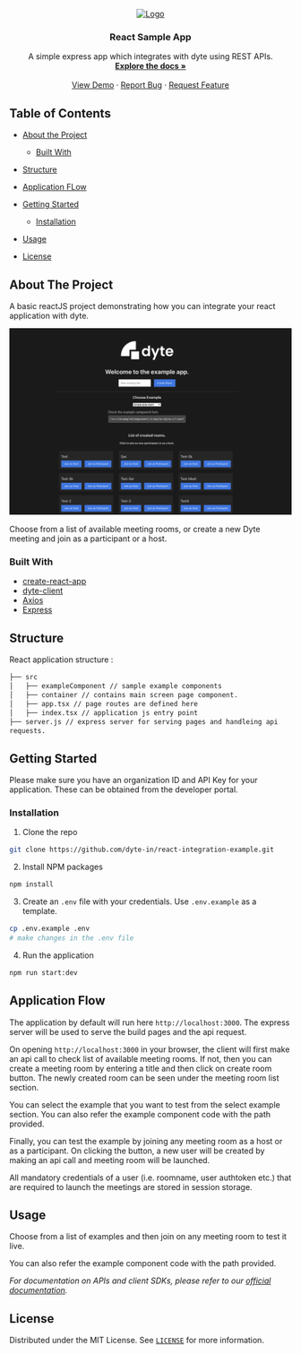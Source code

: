 <!-- PROJECT LOGO -->
<p align="center">
  <a href="https://dyte.in">
    <img src="https://dyte-uploads.s3.ap-south-1.amazonaws.com/dyte-logo-dark.svg" alt="Logo" width="80">
  </a>

  <h3 align="center">React Sample App</h3>

  <p align="center">
    A simple express app which integrates with dyte using REST APIs.
    <br />
    <a href="https://docs.dyte.in"><strong>Explore the docs »</strong></a>
    <br />
    <br />
    <a href="https://dyte-react-demo.herokuapp.com">View Demo</a>
    ·
    <a href="https://github.com/dyte-in/web-integration-example/issues">Report Bug</a>
    ·
    <a href="https://github.com/dyte-in/web-integration-example/issues">Request Feature</a>
  </p>
</p>

<!-- TABLE OF CONTENTS -->

## Table of Contents

- [About the Project](#about-the-project)
  - [Built With](#built-with)
- [Structure](#structure)
- [Application FLow](#application-flow)
- [Getting Started](#getting-started)
  - [Installation](#installation)
- [Usage](#usage)

- [License](#license)

<!-- ABOUT THE PROJECT -->

## About The Project

A basic reactJS project demonstrating how you can integrate your react application with dyte.

![very-basic](docs/site.png)

Choose from a list of available meeting rooms, or create a new Dyte meeting and join as a participant or a host.

<!-- A demo is hosted on https://dyte-web-example.herokuapp.com/ -->

### Built With

- [create-react-app](https://github.com/facebook/create-react-app)
- [dyte-client](https://www.npmjs.com/package/dyte-client)
- [Axios](https://github.com/axios/axios)
- [Express](https://expressjs.com/)

<!-- GETTING STARTED -->

## Structure

React application structure :

```
├── src
│   ├── exampleComponent // sample example components
│   ├── container // contains main screen page component.
│   ├── app.tsx // page routes are defined here
│   ├── index.tsx // application js entry point
├── server.js // express server for serving pages and handleing api requests.

```

## Getting Started

Please make sure you have an organization ID and API Key for your application. These can be obtained from the developer portal.

### Installation

1. Clone the repo

```sh
git clone https://github.com/dyte-in/react-integration-example.git
```

2. Install NPM packages

```sh
npm install
```

3. Create an `.env` file with your credentials. Use `.env.example` as a template.

```sh
cp .env.example .env
# make changes in the .env file
```

4. Run the application

```sh
npm run start:dev
```


## Application Flow

The application by default will run here `http://localhost:3000`. The express server will be used to serve the build pages and the api request.

On opening `http://localhost:3000` in your browser, the client will first make an api call to check list of available meeting rooms. If not, then you can create a meeting room by entering a title and then click on create room button. The newly created room can be seen under the meeting room list section.

You can select the example that you want to test from the select example section. You can also refer the example component code with the path provided.

Finally, you can test the example by joining any meeting room as a host or as a participant. On clicking the button, a new user will be created by making an api call and meeting room will be launched.

All mandatory credentials of a user (i.e. roomname, user authtoken etc.) that are required to launch the meetings are stored in session storage.


<!-- USAGE EXAMPLES -->

## Usage

Choose from a list of examples and then join on any meeting room to test it live.

You can also refer the example component code with the path provided.

<!-- You can use this example as a reference on how you can integrate your webapp with dyte. -->

_For documentation on APIs and client SDKs, please refer to our [official documentation](https://docs.dyte.in)._

<!-- LICENSE -->

## License

Distributed under the MIT License. See [`LICENSE`](./LICENSE) for more information.
